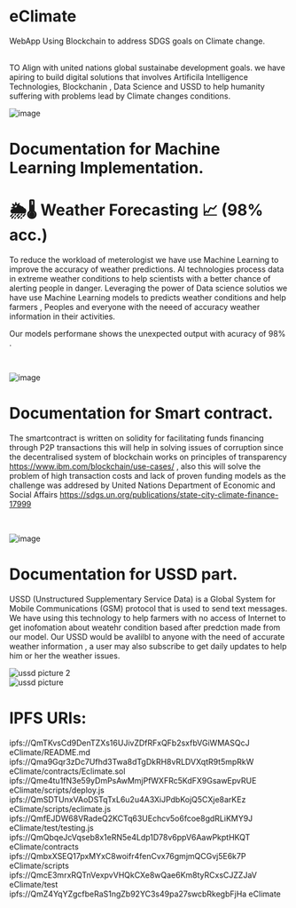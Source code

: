 # eClimate
WebApp Using Blockchain to address SDGS goals on Climate change.

<br/>
TO Align with united nations global sustainabe development goals. we have apiring to build digital solutions that involves Artificila Intelligence Technologies, Blockchanin , Data Science and USSD to help humanity suffering with problems lead by Climate changes conditions.

![image](https://user-images.githubusercontent.com/88959075/204125396-787bc7be-97e0-4740-aba6-c36bc0ee27c4.png)


# Documentation for Machine Learning Implementation.

# 🌦🌡 Weather Forecasting 📈 (98% acc.)

To reduce the workload of meterologist we have use Machine Learning to improve the accuracy of weather predictions. AI technologies process data in extreme weather conditions to help scientists with a better chance of alerting people in danger.
Leveraging the power of Data science solutios we have use Machine Learning models to predicts weather conditions and help farmers , Peoples and everyone with the neeed of accuracy weather information in their activities.
<br/>

Our models performane shows the unexpected output with acuracy of 98% . 

<br/>

![image](https://user-images.githubusercontent.com/88959075/204126712-05bfed8e-e43f-4626-b8ac-7736b883a199.png)










# Documentation for Smart contract.
The smartcontract is written on solidity for facilitating funds financing through P2P transactions
this will help in solving issues of corruption since the decentralised system of blockchain works on 
principles of transparency https://www.ibm.com/blockchain/use-cases/ , also this will solve the problem of
high transaction costs and lack of proven funding models as the challenge was addresed by United Nations Department 
of Economic and Social Affairs https://sdgs.un.org/publications/state-city-climate-finance-17999

<br/>

![image](https://user-images.githubusercontent.com/88959075/204123884-7e4c3e06-c052-4923-837a-d8b28e664aa6.png)


# Documentation for USSD part.

USSD (Unstructured Supplementary Service Data) is a Global System for Mobile Communications (GSM) protocol that is used to send text messages.
We have using this technology to help farmers with no access of Internet to get inofomation about weatehr condition based after predction made from our model.
Our USSD would be avalilbl to anyone with the need of accurate weather information , a user may also subscribe to get daily updates to help him or her the weather issues.


![ussd picture 2](https://user-images.githubusercontent.com/88959075/204124343-ca01b056-d74f-42a8-b79c-682854c91f8d.png)
<br/>
![ussd picture](https://user-images.githubusercontent.com/88959075/204124371-8172509b-3887-4fb9-8499-ee3e96e4dcd5.png)


# IPFS URIs:

 ipfs://QmTKvsCd9DenTZXs16UJivZDfRFxQFb2sxfbVGiWMASQcJ eClimate/README.md
 ipfs://Qma9Gqr3zDc7Ufhd3Twa8dTgDkRH8vRLDVXqtR9t5mpRkW eClimate/contracts/Eclimate.sol
 ipfs://Qme4tu1fN3e59yDmPsAwMmjPfWXFRc5KdFX9GsawEpvRUE eClimate/scripts/deploy.js
 ipfs://QmSDTUnxVAoDSTqTxL6u2u4A3XiJPdbKojQ5CXje8arKEz eClimate/scripts/eclimate.js
 ipfs://QmfEJDW68VRadeQ2KCTq63UEchcv5o6fcoe8gdRLiKMY9J eClimate/test/testing.js
 ipfs://QmQbqeJcVqseb8x1eRN5e4Ldp1D78v6ppV6AawPkptHKQT eClimate/contracts
 ipfs://QmbxXSEQ17pxMYxC8woifr4fenCvx76gmjmQCGvj5E6k7P eClimate/scripts
 ipfs://QmcE3mrxRQTnVexpvVHQkCXe8wQae6Km8tyRCxsCJZZJaV eClimate/test
 ipfs://QmZ4YqYZgcfbeRaS1ngZb92YC3s49pa27swcbRkegbFjHa eClimate


